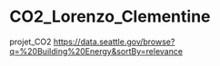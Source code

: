 # CO2_Lorenzo_Clementine
projet_CO2
https://data.seattle.gov/browse?q=%20Building%20Energy&sortBy=relevance
